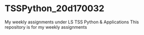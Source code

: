# TSSPython_20d170032
My weekly assignments under LS TSS Python &amp; Applications 
This repository is for my weekly assignments
